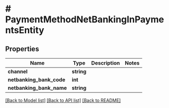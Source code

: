 # # PaymentMethodNetBankingInPaymentsEntity

## Properties

Name | Type | Description | Notes
------------ | ------------- | ------------- | -------------
**channel** | **string** |  |
**netbanking_bank_code** | **int** |  |
**netbanking_bank_name** | **string** |  |

[[Back to Model list]](../../README.md#models) [[Back to API list]](../../README.md#endpoints) [[Back to README]](../../README.md)
